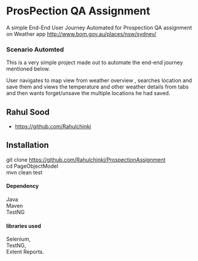 
# ProsPection QA Assignment

A simple End-End User Journey Automated for Prospection QA assignment on Weather app http://www.bom.gov.au/places/nsw/sydney/

### Scenario Automted
This is a very simple project made out to automate the end-end journey mentioned below.

 User navigates to map view from weather overview , searches location and save them and views the temperature and other weather details from tabs and then wants forget/unsave the multiple locations he had saved.


## Rahul Sood

- https://github.com/Rahulchinki


## Installation
 git clone https://github.com/Rahulchinki/ProspectionAssignment  
 cd PageObjectModel  
 mvn clean test  

#### Dependency 
Java   
Maven  
TestNG  

#### libraries used 
  Selenium,   
  TestNG,  
  Extent Reports.  

```
    
